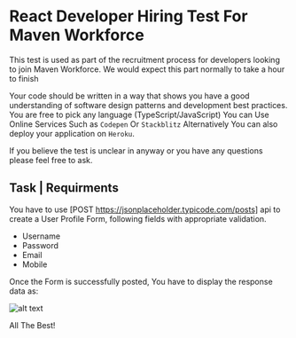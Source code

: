 # React Developer Hiring Test For Maven Workforce
This test is used as part of the recruitment process for developers looking to join Maven Workforce. We would expect this part normally to take a hour to finish

Your code should be written in a way that shows you have a good understanding of software design patterns and development best practices. You are free to pick any language (TypeScript/JavaScript) You can Use Online Services Such as `Codepen` Or `Stackblitz` Alternatively You can also deploy your application on `Heroku`.

If you believe the test is unclear in anyway or you have any questions please feel free to ask.

## Task | Requirments
You have to use [POST	https://jsonplaceholder.typicode.com/posts] api to create a User Profile Form, following fields with appropriate validation.
- Username
- Password
- Email
- Mobile

Once the Form is successfully posted, You have to display the response data as:

![alt text](https://lh3.googleusercontent.com/-fbnUu9Uac7c/WxeF9oSj_eI/AAAAAAAAAJI/aUXvZt0o8CwIqSyIjQ3J1SEQGaxEBXKzwCK8BGAs/s512/user.png)

All The Best!

